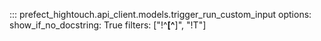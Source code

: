::: prefect_hightouch.api_client.models.trigger_run_custom_input
    options:
      show_if_no_docstring: True
      filters: ["!^__[^__]", "!T"]
